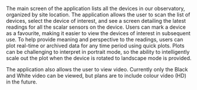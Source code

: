 The main screen of the application lists all the devices in our observatory, organized by site location.  The application allows the user to scan the list of devices, select the device of interest, and see a screen detailing the latest readings for all the scalar sensors on the device.  Users can mark a device as a favourite, making it easier to view the devices of interest in subsequent use.  To help provide meaning and perspective to the readings, users can plot real-time or archived data for any time period using quick plots. Plots can be challenging to interpret in portrait mode, so the ability to intelligently scale out the plot when the device is rotated to landscape mode is provided.


The application also allows the user to view video.  Currently only the Black and White video can be viewed, but plans are to include colour video (HD) in the future.